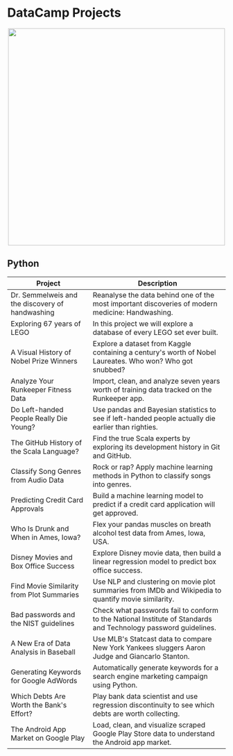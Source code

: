 # DataCamp Projects

<p align="center"> 
<img src="https://cdn.datacamp.com/main-app/assets/brand/logos/DataCamp_Horizontal_RGB-d196011f63ebda76dc5c9772425cf9541b8639af842d5e5476ef10f2460ed1e4.png" width="500">
</p>

## Python
| Project | Description |
| --- | --- |
| Dr. Semmelweis and the discovery of handwashing| Reanalyse the data behind one of the most important discoveries of modern medicine: Handwashing. |
|Exploring 67 years of LEGO| In this project we will explore a database of every LEGO set ever built. |
|A Visual History of Nobel Prize Winners| Explore a dataset from Kaggle containing a century's worth of Nobel Laureates. Who won? Who got snubbed? |
| Analyze Your Runkeeper Fitness Data | Import, clean, and analyze seven years worth of training data tracked on the Runkeeper app. |
| Do Left-handed People Really Die Young? | Use pandas and Bayesian statistics to see if left-handed people actually die earlier than righties. |
| The GitHub History of the Scala Language? | Find the true Scala experts by exploring its development history in Git and GitHub. |
| Classify Song Genres from Audio Data | Rock or rap? Apply machine learning methods in Python to classify songs into genres. |
| Predicting Credit Card Approvals | Build a machine learning model to predict if a credit card application will get approved. |
| Who Is Drunk and When in Ames, Iowa? | Flex your pandas muscles on breath alcohol test data from Ames, Iowa, USA. |
| Disney Movies and Box Office Success | Explore Disney movie data, then build a linear regression model to predict box office success. |
| Find Movie Similarity from Plot Summaries | Use NLP and clustering on movie plot summaries from IMDb and Wikipedia to quantify movie similarity. |
| Bad passwords and the NIST guidelines | Check what passwords fail to conform to the National Institute of Standards and Technology password guidelines. |
| A New Era of Data Analysis in Baseball | Use MLB's Statcast data to compare New York Yankees sluggers Aaron Judge and Giancarlo Stanton. |
| Generating Keywords for Google AdWords | Automatically generate keywords for a search engine marketing campaign using Python. |
| Which Debts Are Worth the Bank's Effort? | Play bank data scientist and use regression discontinuity to see which debts are worth collecting. |
| The Android App Market on Google Play | Load, clean, and visualize scraped Google Play Store data to understand the Android app market. |





